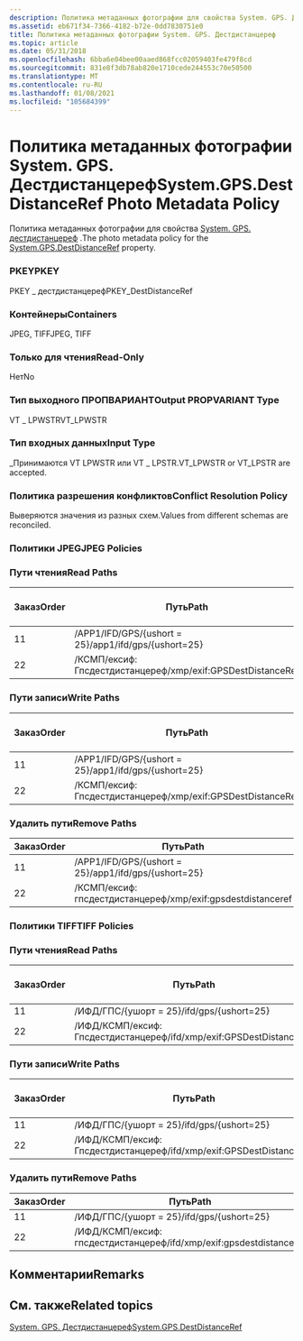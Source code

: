 ```yaml
---
description: Политика метаданных фотографии для свойства System. GPS. Дестдистанцереф.
ms.assetid: eb671f34-7366-4182-b72e-0dd7830751e0
title: Политика метаданных фотографии System. GPS. Дестдистанцереф
ms.topic: article
ms.date: 05/31/2018
ms.openlocfilehash: 6bba6e04bee00aaed868fcc02059403fe479f8cd
ms.sourcegitcommit: 831e8f3db78ab820e1710cede244553c70e50500
ms.translationtype: MT
ms.contentlocale: ru-RU
ms.lasthandoff: 01/08/2021
ms.locfileid: "105684399"
---
```

# <a name="systemgpsdestdistanceref-photo-metadata-policy"></a><span data-ttu-id="2e166-103">Политика метаданных фотографии System. GPS. Дестдистанцереф</span><span class="sxs-lookup"><span data-stu-id="2e166-103">System.GPS.DestDistanceRef Photo Metadata Policy</span></span>

<span data-ttu-id="2e166-104">Политика метаданных фотографии для свойства [System. GPS. дестдистанцереф](../properties/props-system-gps-destdistanceref.md) .</span><span class="sxs-lookup"><span data-stu-id="2e166-104">The photo metadata policy for the [System.GPS.DestDistanceRef](../properties/props-system-gps-destdistanceref.md) property.</span></span>

### <a name="pkey"></a><span data-ttu-id="2e166-105">PKEY</span><span class="sxs-lookup"><span data-stu-id="2e166-105">PKEY</span></span>

<span data-ttu-id="2e166-106">PKEY \_ дестдистанцереф</span><span class="sxs-lookup"><span data-stu-id="2e166-106">PKEY\_DestDistanceRef</span></span>

### <a name="containers"></a><span data-ttu-id="2e166-107">Контейнеры</span><span class="sxs-lookup"><span data-stu-id="2e166-107">Containers</span></span>

<span data-ttu-id="2e166-108">JPEG, TIFF</span><span class="sxs-lookup"><span data-stu-id="2e166-108">JPEG, TIFF</span></span>

### <a name="read-only"></a><span data-ttu-id="2e166-109">Только для чтения</span><span class="sxs-lookup"><span data-stu-id="2e166-109">Read-Only</span></span>

<span data-ttu-id="2e166-110">Нет</span><span class="sxs-lookup"><span data-stu-id="2e166-110">No</span></span>

### <a name="output-propvariant-type"></a><span data-ttu-id="2e166-111">Тип выходного ПРОПВАРИАНТ</span><span class="sxs-lookup"><span data-stu-id="2e166-111">Output PROPVARIANT Type</span></span>

<span data-ttu-id="2e166-112">VT \_ LPWSTR</span><span class="sxs-lookup"><span data-stu-id="2e166-112">VT\_LPWSTR</span></span>

### <a name="input-type"></a><span data-ttu-id="2e166-113">Тип входных данных</span><span class="sxs-lookup"><span data-stu-id="2e166-113">Input Type</span></span>

<span data-ttu-id="2e166-114">\_Принимаются VT LPWSTR или VT \_ LPSTR.</span><span class="sxs-lookup"><span data-stu-id="2e166-114">VT\_LPWSTR or VT\_LPSTR are accepted.</span></span>

### <a name="conflict-resolution-policy"></a><span data-ttu-id="2e166-115">Политика разрешения конфликтов</span><span class="sxs-lookup"><span data-stu-id="2e166-115">Conflict Resolution Policy</span></span>

<span data-ttu-id="2e166-116">Выверяются значения из разных схем.</span><span class="sxs-lookup"><span data-stu-id="2e166-116">Values from different schemas are reconciled.</span></span>

### <a name="jpeg-policies"></a><span data-ttu-id="2e166-117">Политики JPEG</span><span class="sxs-lookup"><span data-stu-id="2e166-117">JPEG Policies</span></span>

### <a name="read-paths"></a><span data-ttu-id="2e166-118">Пути чтения</span><span class="sxs-lookup"><span data-stu-id="2e166-118">Read Paths</span></span>



| <span data-ttu-id="2e166-119">Заказ</span><span class="sxs-lookup"><span data-stu-id="2e166-119">Order</span></span> | <span data-ttu-id="2e166-120">Путь</span><span class="sxs-lookup"><span data-stu-id="2e166-120">Path</span></span>                         | <span data-ttu-id="2e166-121">Формат диска</span><span class="sxs-lookup"><span data-stu-id="2e166-121">Disk Format</span></span> |
|-------|------------------------------|-------------|
| <span data-ttu-id="2e166-122">1</span><span class="sxs-lookup"><span data-stu-id="2e166-122">1</span></span>     | <span data-ttu-id="2e166-123">/APP1/IFD/GPS/{ushort = 25}</span><span class="sxs-lookup"><span data-stu-id="2e166-123">/app1/ifd/gps/{ushort=25}</span></span>    | <span data-ttu-id="2e166-124">ascii</span><span class="sxs-lookup"><span data-stu-id="2e166-124">ascii</span></span>       |
| <span data-ttu-id="2e166-125">2</span><span class="sxs-lookup"><span data-stu-id="2e166-125">2</span></span>     | <span data-ttu-id="2e166-126">/КСМП/ексиф: Гпсдестдистанцереф</span><span class="sxs-lookup"><span data-stu-id="2e166-126">/xmp/exif:GPSDestDistanceRef</span></span> | <span data-ttu-id="2e166-127">Юникод</span><span class="sxs-lookup"><span data-stu-id="2e166-127">unicode</span></span>     |



 

### <a name="write-paths"></a><span data-ttu-id="2e166-128">Пути записи</span><span class="sxs-lookup"><span data-stu-id="2e166-128">Write Paths</span></span>



| <span data-ttu-id="2e166-129">Заказ</span><span class="sxs-lookup"><span data-stu-id="2e166-129">Order</span></span> | <span data-ttu-id="2e166-130">Путь</span><span class="sxs-lookup"><span data-stu-id="2e166-130">Path</span></span>                         | <span data-ttu-id="2e166-131">Формат диска</span><span class="sxs-lookup"><span data-stu-id="2e166-131">Disk Format</span></span> |
|-------|------------------------------|-------------|
| <span data-ttu-id="2e166-132">1</span><span class="sxs-lookup"><span data-stu-id="2e166-132">1</span></span>     | <span data-ttu-id="2e166-133">/APP1/IFD/GPS/{ushort = 25}</span><span class="sxs-lookup"><span data-stu-id="2e166-133">/app1/ifd/gps/{ushort=25}</span></span>    | <span data-ttu-id="2e166-134">ascii</span><span class="sxs-lookup"><span data-stu-id="2e166-134">ascii</span></span>       |
| <span data-ttu-id="2e166-135">2</span><span class="sxs-lookup"><span data-stu-id="2e166-135">2</span></span>     | <span data-ttu-id="2e166-136">/КСМП/ексиф: Гпсдестдистанцереф</span><span class="sxs-lookup"><span data-stu-id="2e166-136">/xmp/exif:GPSDestDistanceRef</span></span> | <span data-ttu-id="2e166-137">Юникод</span><span class="sxs-lookup"><span data-stu-id="2e166-137">unicode</span></span>     |



 

### <a name="remove-paths"></a><span data-ttu-id="2e166-138">Удалить пути</span><span class="sxs-lookup"><span data-stu-id="2e166-138">Remove Paths</span></span>



| <span data-ttu-id="2e166-139">Заказ</span><span class="sxs-lookup"><span data-stu-id="2e166-139">Order</span></span> | <span data-ttu-id="2e166-140">Путь</span><span class="sxs-lookup"><span data-stu-id="2e166-140">Path</span></span>                         |
|-------|------------------------------|
| <span data-ttu-id="2e166-141">1</span><span class="sxs-lookup"><span data-stu-id="2e166-141">1</span></span>     | <span data-ttu-id="2e166-142">/APP1/IFD/GPS/{ushort = 25}</span><span class="sxs-lookup"><span data-stu-id="2e166-142">/app1/ifd/gps/{ushort=25}</span></span>    |
| <span data-ttu-id="2e166-143">2</span><span class="sxs-lookup"><span data-stu-id="2e166-143">2</span></span>     | <span data-ttu-id="2e166-144">/КСМП/ексиф: гпсдестдистанцереф</span><span class="sxs-lookup"><span data-stu-id="2e166-144">/xmp/exif:gpsdestdistanceref</span></span> |



 

### <a name="tiff-policies"></a><span data-ttu-id="2e166-145">Политики TIFF</span><span class="sxs-lookup"><span data-stu-id="2e166-145">TIFF Policies</span></span>

### <a name="read-paths"></a><span data-ttu-id="2e166-146">Пути чтения</span><span class="sxs-lookup"><span data-stu-id="2e166-146">Read Paths</span></span>



| <span data-ttu-id="2e166-147">Заказ</span><span class="sxs-lookup"><span data-stu-id="2e166-147">Order</span></span> | <span data-ttu-id="2e166-148">Путь</span><span class="sxs-lookup"><span data-stu-id="2e166-148">Path</span></span>                             | <span data-ttu-id="2e166-149">Формат диска</span><span class="sxs-lookup"><span data-stu-id="2e166-149">Disk Format</span></span> |
|-------|----------------------------------|-------------|
| <span data-ttu-id="2e166-150">1</span><span class="sxs-lookup"><span data-stu-id="2e166-150">1</span></span>     | <span data-ttu-id="2e166-151">/ИФД/ГПС/{ушорт = 25}</span><span class="sxs-lookup"><span data-stu-id="2e166-151">/ifd/gps/{ushort=25}</span></span>             | <span data-ttu-id="2e166-152">ascii</span><span class="sxs-lookup"><span data-stu-id="2e166-152">ascii</span></span>       |
| <span data-ttu-id="2e166-153">2</span><span class="sxs-lookup"><span data-stu-id="2e166-153">2</span></span>     | <span data-ttu-id="2e166-154">/ИФД/КСМП/ексиф: Гпсдестдистанцереф</span><span class="sxs-lookup"><span data-stu-id="2e166-154">/ifd/xmp/exif:GPSDestDistanceRef</span></span> | <span data-ttu-id="2e166-155">Юникод</span><span class="sxs-lookup"><span data-stu-id="2e166-155">unicode</span></span>     |



 

### <a name="write-paths"></a><span data-ttu-id="2e166-156">Пути записи</span><span class="sxs-lookup"><span data-stu-id="2e166-156">Write Paths</span></span>



| <span data-ttu-id="2e166-157">Заказ</span><span class="sxs-lookup"><span data-stu-id="2e166-157">Order</span></span> | <span data-ttu-id="2e166-158">Путь</span><span class="sxs-lookup"><span data-stu-id="2e166-158">Path</span></span>                             | <span data-ttu-id="2e166-159">Формат диска</span><span class="sxs-lookup"><span data-stu-id="2e166-159">Disk Format</span></span> |
|-------|----------------------------------|-------------|
| <span data-ttu-id="2e166-160">1</span><span class="sxs-lookup"><span data-stu-id="2e166-160">1</span></span>     | <span data-ttu-id="2e166-161">/ИФД/ГПС/{ушорт = 25}</span><span class="sxs-lookup"><span data-stu-id="2e166-161">/ifd/gps/{ushort=25}</span></span>             | <span data-ttu-id="2e166-162">ascii</span><span class="sxs-lookup"><span data-stu-id="2e166-162">ascii</span></span>       |
| <span data-ttu-id="2e166-163">2</span><span class="sxs-lookup"><span data-stu-id="2e166-163">2</span></span>     | <span data-ttu-id="2e166-164">/ИФД/КСМП/ексиф: Гпсдестдистанцереф</span><span class="sxs-lookup"><span data-stu-id="2e166-164">/ifd/xmp/exif:GPSDestDistanceRef</span></span> | <span data-ttu-id="2e166-165">Юникод</span><span class="sxs-lookup"><span data-stu-id="2e166-165">unicode</span></span>     |



 

### <a name="remove-paths"></a><span data-ttu-id="2e166-166">Удалить пути</span><span class="sxs-lookup"><span data-stu-id="2e166-166">Remove Paths</span></span>



| <span data-ttu-id="2e166-167">Заказ</span><span class="sxs-lookup"><span data-stu-id="2e166-167">Order</span></span> | <span data-ttu-id="2e166-168">Путь</span><span class="sxs-lookup"><span data-stu-id="2e166-168">Path</span></span>                             |
|-------|----------------------------------|
| <span data-ttu-id="2e166-169">1</span><span class="sxs-lookup"><span data-stu-id="2e166-169">1</span></span>     | <span data-ttu-id="2e166-170">/ИФД/ГПС/{ушорт = 25}</span><span class="sxs-lookup"><span data-stu-id="2e166-170">/ifd/gps/{ushort=25}</span></span>             |
| <span data-ttu-id="2e166-171">2</span><span class="sxs-lookup"><span data-stu-id="2e166-171">2</span></span>     | <span data-ttu-id="2e166-172">/ИФД/КСМП/ексиф: гпсдестдистанцереф</span><span class="sxs-lookup"><span data-stu-id="2e166-172">/ifd/xmp/exif:gpsdestdistanceref</span></span> |



 

## <a name="remarks"></a><span data-ttu-id="2e166-173">Комментарии</span><span class="sxs-lookup"><span data-stu-id="2e166-173">Remarks</span></span>

## <a name="related-topics"></a><span data-ttu-id="2e166-174">См. также</span><span class="sxs-lookup"><span data-stu-id="2e166-174">Related topics</span></span>

<dl> <dt>

[<span data-ttu-id="2e166-175">System. GPS. Дестдистанцереф</span><span class="sxs-lookup"><span data-stu-id="2e166-175">System.GPS.DestDistanceRef</span></span>](../properties/props-system-gps-destdistanceref.md)
</dt> </dl>

 

 
